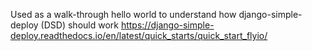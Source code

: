 Used as a walk-through hello world to understand how django-simple-deploy (DSD) should work
https://django-simple-deploy.readthedocs.io/en/latest/quick_starts/quick_start_flyio/
